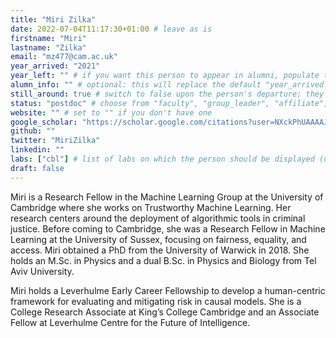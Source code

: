 ```yaml
---
title: "Miri Zilka"
date: 2022-07-04T11:17:30+01:00 # leave as is
firstname: "Miri"
lastname: "Zilka"
email: "mz477@cam.ac.uk"
year_arrived: "2021"
year_left: "" # if you want this person to appear in alumni, populate this 
alumn_info: "" # optional: this will replace the default "year_arrived -- year_left" date range shown next to the person's name in the alumni list 
still_around: true # switch to false upon the person's departure; they will then appear in the list of alumni
status: "postdoc" # choose from "faculty", "group_leader", "affiliate", "postdoc", "student", "visitor", "support", "admin"
website: "" # set to "" if you don't have one
google_scholar: "https://scholar.google.com/citations?user=NXckPhUAAAAJ&hl=en"
github: ""
twitter: "MiriZilka"
linkedin: ""
labs: ["cbl"] # list of labs on which the person should be displayed (use "cbl" to display on the main CBL website, and the PI's lastname (lowercase) for individual lab's websites, e.g. "hennequin")
draft: false
---
```


<!-- Use the space below for the biography, in Markdown format. This is what will be displayed on the person's page, where you land upon clicking on the person's picture in the "People" list -->


Miri is a Research Fellow in the Machine Learning Group at the University of
Cambridge where she works on Trustworthy Machine Learning. Her research centers
around the deployment of algorithmic tools in criminal justice. Before coming to
Cambridge, she was a Research Fellow in Machine Learning at the University of
Sussex, focusing on fairness, equality, and access. Miri obtained a PhD from the
University of Warwick in 2018. She holds an M.Sc. in Physics and a dual B.Sc. in
Physics and Biology from Tel Aviv University.

Miri holds a Leverhulme Early Career Fellowship to develop a human-centric
framework for evaluating and mitigating risk in causal models. She is a College
Research Associate at King’s College Cambridge and an Associate Fellow at
Leverhulme Centre for the Future of Intelligence.